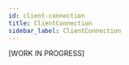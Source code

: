 ```yaml
---
id: client-connection
title: ClientConnection
sidebar_label: ClientConnection
---
```


[WORK IN PROGRESS]